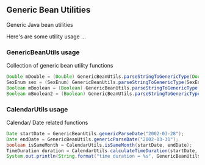 ## Generic Bean Utilities

Generic Java bean utilities

Here's are some utility usage ...

### GenericBeanUtils usage

Collection of generic bean utility functions

```java
Double mDouble = (Double) GenericBeanUtils.parseStringToGenericType(Double.class, "1.2");
SexEnum sex = (SexEnum) GenericBeanUtils.parseStringToGenericType(SexEnum.class, "MALE");
Boolean mBoolean = (Boolean) GenericBeanUtils.parseStringToGenericType(Boolean.class, "0");
Boolean mBoolean2 = (Boolean) GenericBeanUtils.parseStringToGenericType(Boolean.class, "true");
```

### CalendarUtils usage

Calendar/ Date related functions

```java
Date startDate = GenericBeanUtils.genericParseDate("2002-03-28");
Date endDate = GenericBeanUtils.genericParseDate("2002-03-31");
boolean isSameMonth = CalendarUtils.isSameMonth(startDate, endDate);
TimeDuration duration = CalendarUtils.calculateTimeDuration(startDate, endDate);
System.out.println(String.format("time duration = %s", GenericBeanUtils.toJson(duration)));
```
